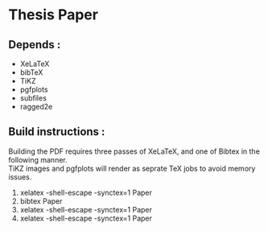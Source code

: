 # Thesis Paper

## Depends :
- XeLaTeX
- bibTeX
- TiKZ 
- pgfplots
- subfiles
- ragged2e

## Build instructions :
Building the PDF requires three passes of XeLaTeX, and one of Bibtex in the following manner.  
TiKZ images and pgfplots will render as seprate TeX jobs to avoid memory issues.  
1. xelatex -shell-escape -synctex=1 Paper
2. bibtex Paper
3. xelatex -shell-escape -synctex=1 Paper
4. xelatex -shell-escape -synctex=1 Paper
